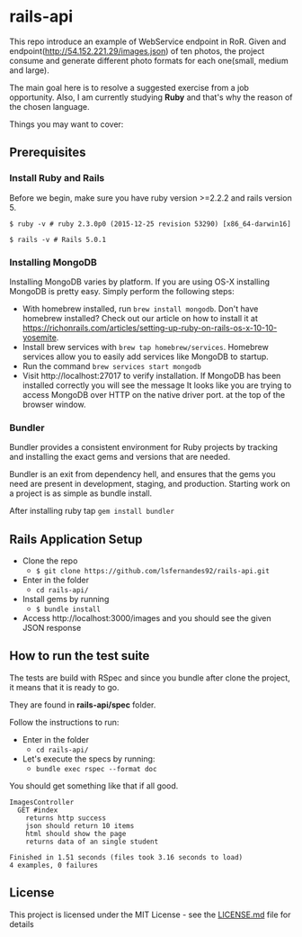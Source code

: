 # rails-api

This repo introduce an example of WebService endpoint in RoR. Given and endpoint(http://54.152.221.29/images.json) of ten photos, the project consume and generate different photo formats for each one(small, medium and large).

The main goal here is to resolve a suggested exercise from a job opportunity. Also, I am currently studying **Ruby** and that's why the reason of the chosen language.

Things you may want to cover:

## Prerequisites

### Install Ruby and Rails
Before we begin, make sure you have ruby version >=2.2.2 and rails version 5.

`$ ruby -v # ruby 2.3.0p0 (2015-12-25 revision 53290) [x86_64-darwin16]`

`$ rails -v # Rails 5.0.1`

### Installing MongoDB
Installing MongoDB varies by platform. If you are using OS-X installing MongoDB is pretty easy. Simply perform the following steps:

* With homebrew installed, run `brew install mongodb`. Don't have homebrew installed? Check out our article on how to install it at https://richonrails.com/articles/setting-up-ruby-on-rails-os-x-10-10-yosemite.
* Install brew services with `brew tap homebrew/services`. Homebrew services allow you to easily add services like MongoDB to startup.
* Run the command `brew services start mongodb`
* Visit http://localhost:27017 to verify installation. If MongoDB has been installed correctly you will see the message It looks like you are trying to access MongoDB over HTTP on the native driver port. at the top of the browser window.

### Bundler
Bundler provides a consistent environment for Ruby projects by tracking and installing the exact gems and versions that are needed.

Bundler is an exit from dependency hell, and ensures that the gems you need are present in development, staging, and production. Starting work on a project is as simple as bundle install.

After installing ruby tap `gem install bundler`

## Rails Application Setup

* Clone the repo
  * `$ git clone https://github.com/lsfernandes92/rails-api.git`
* Enter in the folder
  * `cd rails-api/`
* Install gems by running
  * `$ bundle install`
* Access http://localhost:3000/images and you should see the given JSON response

## How to run the test suite
The tests are build with RSpec and since you bundle after clone the project, it means that it is ready to go.

They are found in **rails-api/spec** folder.

Follow the instructions to run:
* Enter in the folder
  * `cd rails-api/`
* Let's execute the specs by running:
  * `bundle exec rspec --format doc`

You should get something like that if all good.
```
ImagesController
  GET #index
    returns http success
    json should return 10 items
    html should show the page
    returns data of an single student

Finished in 1.51 seconds (files took 3.16 seconds to load)
4 examples, 0 failures
```

## License

This project is licensed under the MIT License - see the [LICENSE.md](LICENSE.md) file for details
